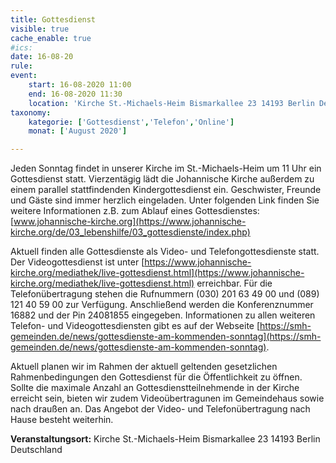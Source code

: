 ```yaml
---
title: Gottesdienst
visible: true
cache_enable: true
#ics: 
date: 16-08-20
rule: 
event:
	start: 16-08-2020 11:00
	end: 16-08-2020 11:30
	location: 'Kirche St.-Michaels-Heim Bismarkallee 23 14193 Berlin Deutschland'
taxonomy:
	kategorie: ['Gottesdienst','Telefon','Online']
	monat: ['August 2020']

---
```

Jeden Sonntag findet in unserer Kirche im St.-Michaels-Heim um 11 Uhr ein Gottesdienst statt. Vierzentägig lädt die Johannische Kirche außerdem zu einem parallel stattfindenden Kindergottesdienst ein. Geschwister, Freunde und Gäste sind immer herzlich eingeladen. 
Unter folgenden Link finden Sie weitere Informationen z.B. zum Ablauf eines Gottesdienstes: [www.johannische-kirche.org](https://www.johannische-kirche.org/de/03_lebenshilfe/03_gottesdienste/index.php)

Aktuell finden alle Gottesdienste als Video- und Telefongottesdienste statt. Der Videogottesdienst ist unter [https://www.johannische-kirche.org/mediathek/live-gottesdienst.html](https://www.johannische-kirche.org/mediathek/live-gottesdienst.html) erreichbar. Für die Telefonübertragung stehen die Rufnummern (030) 201 63 49 00 und (089) 121 40 59 00 zur Verfügung. Anschließend werden die Konferenznummer 16882 und der Pin 24081855 eingegeben. Informationen zu allen weiteren Telefon- und Videogottesdiensten gibt es auf der Webseite [https://smh-gemeinden.de/news/gottesdienste-am-kommenden-sonntag](https://smh-gemeinden.de/news/gottesdienste-am-kommenden-sonntag).

Aktuell planen wir im Rahmen der aktuell geltenden gesetzlichen Rahmenbedingungen den Gottesdienst für die Öffentlichkeit zu öffnen. Sollte die maximale Anzahl an Gottesdienstteilnehmende in der Kirche erreicht sein, bieten wir zudem Videoübertragunen im Gemeindehaus sowie nach draußen an. Das Angebot der Video- und Telefonübertragung nach Hause besteht weiterhin.



**Veranstaltungsort:** Kirche St.-Michaels-Heim Bismarkallee 23 14193 Berlin Deutschland

